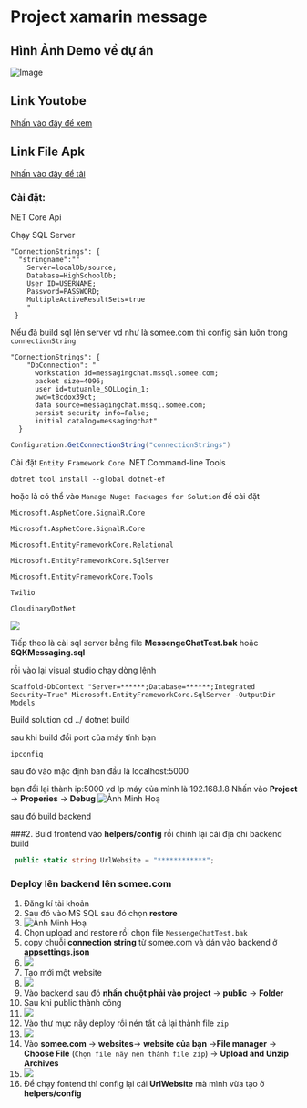 # Project xamarin message

## Hình Ảnh Demo về dự án
![Image](https://res.cloudinary.com/uit-information/image/upload/v1642806339/tutuanle/image/upload/MicrosoftTeams-image_1_qjupxn.png)
## Link Youtobe
[Nhấn vào đây để xem ](https://www.youtube.com/watch?v=NLgLuTEqc-s&t=7s)
## Link File Apk
[Nhấn vào đây để tải ](https://drive.google.com/file/d/1PgRPa7_xqOYd1evFrL5DD-5SLPFix6lX/view?usp=sharing)

### Cài đặt:
NET Core Api

Chạy SQL Server
```
"ConnectionStrings": {
  "stringname":""
    Server=localDb/source;
    Database=HighSchoolDb;
    User ID=USERNAME;
    Password=PASSWORD;
    MultipleActiveResultSets=true
    "
 }
```
Nếu đã build sql lên server vd như là somee.com thì config sẵn luôn trong `connectionString`
```
"ConnectionStrings": {
    "DbConnection": "
      workstation id=messagingchat.mssql.somee.com;
      packet size=4096;
      user id=tutuanle_SQLLogin_1;
      pwd=t8cdox39ct;
      data source=messagingchat.mssql.somee.com;
      persist security info=False;
      initial catalog=messagingchat"
  }
```

```C#
Configuration.GetConnectionString("connectionStrings")
```
Cài đặt `Entity Framework Core` .NET Command-line Tools

```
dotnet tool install --global dotnet-ef

```
hoặc là có thể vào `Manage Nuget Packages for Solution` để cài đặt
```
Microsoft.AspNetCore.SignalR.Core
```
```
Microsoft.AspNetCore.SignalR.Core
```
```
Microsoft.EntityFrameworkCore.Relational
```
```
Microsoft.EntityFrameworkCore.SqlServer
```
```
Microsoft.EntityFrameworkCore.Tools
```
```
Twilio
```
```
CloudinaryDotNet
```

![](https://res.cloudinary.com/uit-information/image/upload/v1642831593/tutuanle/image/upload/Screenshot_2022-01-22_130615_hl6yco.png)

Tiếp theo là cài sql server bằng file **MessengeChatTest.bak** hoặc **SQKMessaging.sql**


rồi vào lại visual studio chạy dòng lệnh
```
Scaffold-DbContext "Server=******;Database=******;Integrated Security=True" Microsoft.EntityFrameworkCore.SqlServer -OutputDir Models
```

Build solution
cd ../
dotnet build

sau khi build đổi port của máy tính bạn 
```
ipconfig 
```
sau đó vào
mặc định ban đầu là localhost:5000

bạn đổi lại thành ip:5000 vd Ip máy của mình là 192.168.1.8 
Nhấn vào **Project** -> **Properies** -> **Debug**
![Ảnh Minh Hoạ](https://res.cloudinary.com/uit-information/image/upload/v1642832122/tutuanle/image/upload/Screenshot_2022-01-22_131505_yuxizz.png)

sau đó build backend 

###2. Buid frontend
  vào **helpers/config** rồi chỉnh lại cái địa chỉ backend build
  ```c#
   public static string UrlWebsite = "************";
  ```
  
 
### Deploy lên backend lên somee.com

1. Đăng kí tài khoản
2. Sau đó vào MS SQL sau đó chọn **restore**
3. ![Ảnh Minh Hoạ](https://res.cloudinary.com/uit-information/image/upload/v1642808759/tutuanle/image/upload/Screenshot_2022-01-22_064539_c1o3oa.png)
4. Chọn upload and restore rồi chọn file ``MessengeChatTest.bak``
5. copy chuỗi **connection string** từ somee.com và dán vào backend ở **appsettings.json** 
6. ![](https://res.cloudinary.com/uit-information/image/upload/v1642809188/tutuanle/image/upload/Screenshot_2022-01-22_065254_q2ay5m.png)
7. Tạo mới một website 
8. ![](https://res.cloudinary.com/uit-information/image/upload/v1642809365/tutuanle/image/upload/Screenshot_2022-01-22_065545_hgknu7.png)
9. Vào backend sau đó **nhấn chuột phải vào project** -> **public** -> **Folder** 
10. Sau khi public thành công 
11. ![](https://res.cloudinary.com/uit-information/image/upload/v1642809673/tutuanle/image/upload/Screenshot_2022-01-22_070021_eknkml.png)
12. Vào thư mục nãy deploy rồi nén tất cả lại thành file `zip`
13. ![](https://res.cloudinary.com/uit-information/image/upload/v1642809801/tutuanle/image/upload/Screenshot_2022-01-22_070305_eexhmo.png)
14. Vào **somee.com** -> **websites**-> **website của bạn** ->**File manager** -> **Choose File** (``Chọn file nãy nén thành file zip``) -> **Upload and Unzip Archives** 
15. ![](https://user-images.githubusercontent.com/74090975/150615360-b608772a-3f30-48dc-bd65-5838ffff5668.png)
16. Để chạy fontend thì config lại cái **UrlWebsite** mà mình vừa tạo ở **helpers/config**

